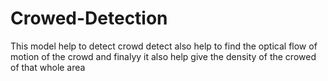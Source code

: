# Crowed-Detection
 This model help to detect crowd detect also help to find the optical flow of motion of the crowd and finalyy it also help give the density of the crowed of that whole area
